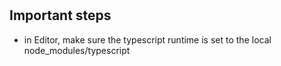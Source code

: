 #

## Important steps

- in Editor, make sure the typescript runtime is set to the local node_modules/typescript
